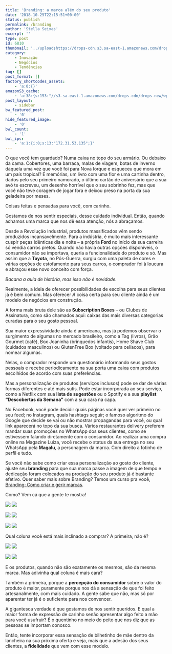 ```yaml
---
title: 'Branding: a marca além do seu produto'
date: '2018-10-25T22:15:51+00:00'
status: publish
permalink: /branding
author: 'Stella Seixas'
excerpt: ''
type: post
id: 6810
thumbnail: '../uploadshttps://drops-cdn.s3.sa-east-1.amazonaws.com/drops-new/wp-content/uploads/2018/10/25221029/capa_bilhete-3-150x150.png'
category:
    - Inovação
    - Negócios
    - Tendências
tag: []
post_format: []
factory_shortcodes_assets:
    - 'a:0:{}'
amazonS3_cache:
    - 'a:38:{s:153:"//s3-sa-east-1.amazonaws.com/drops-cdn/drops-new/wp-content/uploads/2018/10/25204201/geleia-de-morango-queensberry-finas-320g_159517217_7896214532504.jpg";i:6811;s:161:"//s3-sa-east-1.amazonaws.com/drops-cdn/drops-new/wp-content/uploads/2018/10/25204201/geleia-de-morango-queensberry-finas-320g_159517217_7896214532504-300x300.jpg";i:6811;s:115:"//descola.org/drops/wp-content/uploads/2018/10/geleia-de-morango-queensberry-finas-320g_159517217_7896214532504.jpg";i:6811;s:123:"//descola.org/drops/wp-content/uploads/2018/10/geleia-de-morango-queensberry-finas-320g_159517217_7896214532504-300x300.jpg";i:6811;s:115:"//s3-sa-east-1.amazonaws.com/drops-cdn/drops-new/wp-content/uploads/2018/10/25204206/geleia-morango-queensberry.jpg";i:6812;s:123:"//s3-sa-east-1.amazonaws.com/drops-cdn/drops-new/wp-content/uploads/2018/10/25204206/geleia-morango-queensberry-300x300.jpg";i:6812;s:77:"//descola.org/drops/wp-content/uploads/2018/10/geleia-morango-queensberry.jpg";i:6812;s:85:"//descola.org/drops/wp-content/uploads/2018/10/geleia-morango-queensberry-300x300.jpg";i:6812;s:117:"//s3-sa-east-1.amazonaws.com/drops-cdn/drops-new/wp-content/uploads/2018/10/25204753/9781435146198_p0_v9_s550x406.jpg";i:6813;s:125:"//s3-sa-east-1.amazonaws.com/drops-cdn/drops-new/wp-content/uploads/2018/10/25204753/9781435146198_p0_v9_s550x406-202x300.jpg";i:6813;s:79:"//descola.org/drops/wp-content/uploads/2018/10/9781435146198_p0_v9_s550x406.jpg";i:6813;s:87:"//descola.org/drops/wp-content/uploads/2018/10/9781435146198_p0_v9_s550x406-202x300.jpg";i:6813;s:93:"//s3-sa-east-1.amazonaws.com/drops-cdn/drops-new/wp-content/uploads/2018/10/25204759/2439.jpg";i:6814;s:101:"//s3-sa-east-1.amazonaws.com/drops-cdn/drops-new/wp-content/uploads/2018/10/25204759/2439-195x300.jpg";i:6814;s:55:"//descola.org/drops/wp-content/uploads/2018/10/2439.jpg";i:6814;s:63:"//descola.org/drops/wp-content/uploads/2018/10/2439-195x300.jpg";i:6814;s:128:"//s3-sa-east-1.amazonaws.com/drops-cdn/drops-new/wp-content/uploads/2018/10/25204849/1956_Refrigerante_Itubaina_Retro_355_ml.jpg";i:6815;s:136:"//s3-sa-east-1.amazonaws.com/drops-cdn/drops-new/wp-content/uploads/2018/10/25204849/1956_Refrigerante_Itubaina_Retro_355_ml-150x300.jpg";i:6815;s:90:"//descola.org/drops/wp-content/uploads/2018/10/1956_Refrigerante_Itubaina_Retro_355_ml.jpg";i:6815;s:98:"//descola.org/drops/wp-content/uploads/2018/10/1956_Refrigerante_Itubaina_Retro_355_ml-150x300.jpg";i:6815;s:113:"//s3-sa-east-1.amazonaws.com/drops-cdn/drops-new/wp-content/uploads/2018/10/25204851/2017-09-01-09-58-13-0300.jpg";i:6816;s:121:"//s3-sa-east-1.amazonaws.com/drops-cdn/drops-new/wp-content/uploads/2018/10/25204851/2017-09-01-09-58-13-0300-220x300.jpg";i:6816;s:75:"//descola.org/drops/wp-content/uploads/2018/10/2017-09-01-09-58-13-0300.jpg";i:6816;s:83:"//descola.org/drops/wp-content/uploads/2018/10/2017-09-01-09-58-13-0300-220x300.jpg";i:6816;s:95:"//s3-sa-east-1.amazonaws.com/drops-cdn/drops-new/wp-content/uploads/2018/10/25204946/459488.jpg";i:6817;s:103:"//s3-sa-east-1.amazonaws.com/drops-cdn/drops-new/wp-content/uploads/2018/10/25204946/459488-300x300.jpg";i:6817;s:57:"//descola.org/drops/wp-content/uploads/2018/10/459488.jpg";i:6817;s:65:"//descola.org/drops/wp-content/uploads/2018/10/459488-300x300.jpg";i:6817;s:97:"//s3-sa-east-1.amazonaws.com/drops-cdn/drops-new/wp-content/uploads/2018/10/25204951/00042218.jpg";i:6818;s:105:"//s3-sa-east-1.amazonaws.com/drops-cdn/drops-new/wp-content/uploads/2018/10/25204951/00042218-300x300.jpg";i:6818;s:59:"//descola.org/drops/wp-content/uploads/2018/10/00042218.jpg";i:6818;s:67:"//descola.org/drops/wp-content/uploads/2018/10/00042218-300x300.jpg";i:6818;s:145:"//s3-sa-east-1.amazonaws.com/drops-cdn/drops-new/wp-content/uploads/2018/10/25210306/caneca_esmaltada_branca_lisa_150_ml_838_1_20180629155917.jpg";i:6822;s:153:"//s3-sa-east-1.amazonaws.com/drops-cdn/drops-new/wp-content/uploads/2018/10/25210306/caneca_esmaltada_branca_lisa_150_ml_838_1_20180629155917-300x300.jpg";i:6822;s:107:"//descola.org/drops/wp-content/uploads/2018/10/caneca_esmaltada_branca_lisa_150_ml_838_1_20180629155917.jpg";i:6822;s:115:"//descola.org/drops/wp-content/uploads/2018/10/caneca_esmaltada_branca_lisa_150_ml_838_1_20180629155917-300x300.jpg";i:6822;s:97:"//s3-sa-east-1.amazonaws.com/drops-cdn/drops-new/wp-content/uploads/2018/10/25210151/download.jpg";i:6821;s:59:"//descola.org/drops/wp-content/uploads/2018/10/download.jpg";i:6821;}'
post_layout:
    - sidebar
bw_featured_post:
    - '0'
hide_featured_image:
    - '0'
bwl_count:
    - '1'
bwl_ips:
    - 'a:1:{i:0;s:13:"172.31.53.135";}'
---
```

O que você tem guardado? Numa caixa no topo do seu armário. Ou debaixo da cama. Cobertores, uma barraca, malas de viagem, botas de inverno daquela uma vez que você foi para Nova Iorque e esqueceu que mora em um país tropical? E memórias, um livro com uma flor e uma cartinha dentro, dados pelo seu primeiro namorado, o último cartão de aniversário que a sua avó te escreveu, um desenho horrível que o seu sobrinho fez, mas que você não teve coragem de jogar fora e deixou preso na porta da sua geladeira por meses.

Coisas feitas e pensadas para você, com carinho.

Gostamos de nos sentir especiais, desse cuidado individual. Então, quando achamos uma marca que nos dê essa atenção, nós a abraçamos.

Desde a Revolução Industrial, produtos massificados vêm sendo produzidos incansavelmente. Para a indústria, é muito mais interessante cuspir peças idênticas dia e noite – a própria **Ford** no início da sua carreira só vendia carros pretos. Quando não havia outras opções disponíveis, o consumidor não se importava, queria a funcionalidade do produto e só. Mas assim que a **Toyota**, no Pós-Guerra, surgiu com uma paleta de cores e várias opções de estofamento para seus carros, o comprador foi à loucura e abraçou esse novo conceito com força.

*Bacana a aula de história, mas isso não é novidade.*

Realmente, a ideia de oferecer possibilidades de escolha para seus clientes já é bem comum. Mas oferecer *A* coisa certa para seu cliente ainda é um modelo de negócios em construção.

A forma mais bruta dele são as **Subscription Boxes** – ou Clubes de Assinatura, como são chamados aqui: caixas das mais diversas categorias curadas para o seu gosto pessoal.

Sua maior expressividade ainda é americana, mas já podemos observar o surgimento de algumas no mercado brasileiro, como a Tag (livros), Grão Gourmet (café), Box Joaninha (brinquedos infantis), Home Shave Club (cuidados masculinos) ou GlutenFree Box (voltado para celíacos), para nomear algumas.

Nelas, o comprador responde um questionário informando seus gostos pessoais e recebe periodicamente na sua porta uma caixa com produtos escolhidos de acordo com suas preferências.

Mas a personalização de produtos (serviços inclusos) pode se dar de várias formas diferentes e até mais sutis. Pode estar incorporada ao seu serviço, como a Netflix com sua **lista de sugestões** ou o Spotify e a sua **playlist “Descobertas da Semana”** com a sua cara na capa.

No Facebook, você pode decidir quais páginas você quer ver primeiro no seu feed; no Instagram, quais hashtags seguir; o famoso algoritmo do Google que decide se vai ou não mostrar propagandas para você, ou qual link aparecerá no topo da sua busca. Vários restaurantes delivery preferem mandar suas promoções no WhatsApp dos seus clientes, como se estivessem falando diretamente com o consumidor. Ao realizar uma compra online na Magazine Luiza, você recebe o status da sua entrega no seu WhatsApp pela **Magalu**, a personagem da marca. Com direito a fotinho de perfil e tudo.

Se você não sabe como criar essa personalização ao gosto do cliente, ajuste seu **branding**  para que sua marca passe a imagem de que tempo e dedicação foram colocados na produção do seu produto já é bastante efetivo. Quer saber mais sobre Branding? Temos um curso pra você, [Branding: Como criar e gerir marcas](https://descola.org/curso/branding).

Como? Vem cá que a gente te mostra!

![](https://descola.org/drops/wp-content/uploads/2018/10/geleia-de-morango-queensberry-finas-320g_159517217_7896214532504-300x300.jpg) ![](https://descola.org/drops/wp-content/uploads/2018/10/geleia-morango-queensberry-300x300.jpg)

![](https://descola.org/drops/wp-content/uploads/2018/10/9781435146198_p0_v9_s550x406-202x300.jpg) ![](https://descola.org/drops/wp-content/uploads/2018/10/2439-195x300.jpg)

![](https://descola.org/drops/wp-content/uploads/2018/10/1956_Refrigerante_Itubaina_Retro_355_ml-150x300.jpg) ![](https://descola.org/drops/wp-content/uploads/2018/10/2017-09-01-09-58-13-0300-220x300.jpg)

Qual coluna você está mais inclinado a comprar? A primeira, não é?

![](https://descola.org/drops/wp-content/uploads/2018/10/459488-300x300.jpg) ![](https://descola.org/drops/wp-content/uploads/2018/10/00042218-300x300.jpg)

![](https://descola.org/drops/wp-content/uploads/2018/10/caneca_esmaltada_branca_lisa_150_ml_838_1_20180629155917-300x300.jpg) ![](https://descola.org/drops/wp-content/uploads/2018/10/download.jpg)

E os produtos, quando não são exatamente os mesmos, são da mesma marca. Mas adivinha qual coluna é mais cara?

Também a primeira, porque a **percepção do consumidor** sobre o valor do produto é maior, puramente porque nos dá a sensação de que foi feito artesanalmente, com mais cuidado. A gente sabe que não, mas só por aparentar ter já é o suficiente para nos convencer.

A gigantesca verdade é que gostamos de nos sentir queridos. E qual a maior forma de expressão de carinho senão apresentar algo feito a mão para você usufruir? É o quentinho no meio do peito que nos diz que as pessoas se importam conosco.

Então, tente incorporar essa sensação de bilhetinho de mãe dentro da lancheira na sua próxima oferta e veja, mais que a adesão dos seus clientes, a **fidelidade** que vem com esse modelo.